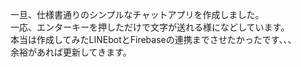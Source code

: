 一旦、仕様書通りのシンプルなチャットアプリを作成しました。<br>
一応、エンターキーを押しただけで文字が送れる様になどしています。<br>
本当は作成してみたLINEbotとFirebaseの連携までさせたかったです、、、<br>
余裕があれば更新してきます。
